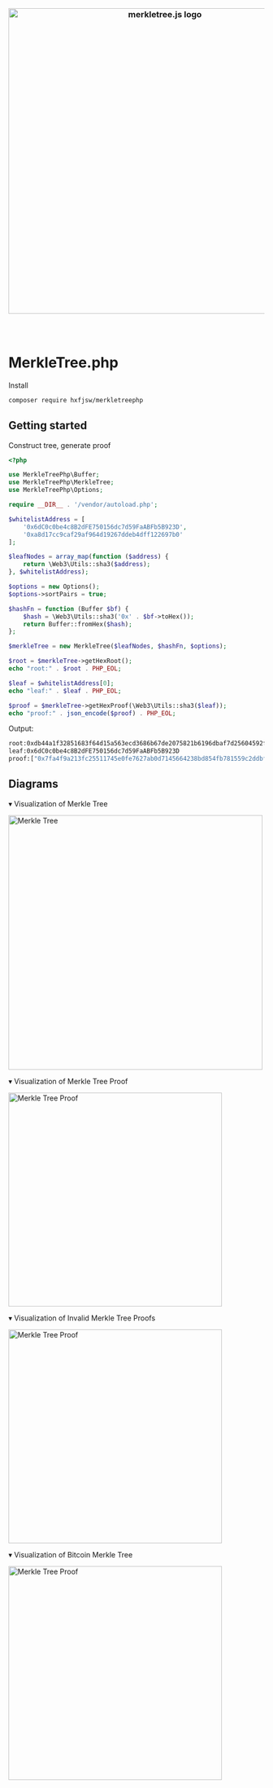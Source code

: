 <h3 align="center">
  <br />
  <img src="https://user-images.githubusercontent.com/168240/83951171-85f48c80-a7e4-11ea-896e-529c28ffa18e.png" alt="merkletree.js logo" width="600" />
  <br />
  <br />
  <br />
</h3>

# MerkleTree.php

Install 

```bash
composer require hxfjsw/merkletreephp
```

## Getting started

Construct tree, generate proof

```php
<?php

use MerkleTreePhp\Buffer;
use MerkleTreePhp\MerkleTree;
use MerkleTreePhp\Options;

require __DIR__ . '/vendor/autoload.php';

$whitelistAddress = [
    '0x6dC0c0be4c8B2dFE750156dc7d59FaABFb5B923D',
    '0xa8d17cc9caf29af964d19267ddeb4dff122697b0'
];

$leafNodes = array_map(function ($address) {
    return \Web3\Utils::sha3($address);
}, $whitelistAddress);

$options = new Options();
$options->sortPairs = true;

$hashFn = function (Buffer $bf) {
    $hash = \Web3\Utils::sha3('0x' . $bf->toHex());
    return Buffer::fromHex($hash);
};

$merkleTree = new MerkleTree($leafNodes, $hashFn, $options);

$root = $merkleTree->getHexRoot();
echo "root:" . $root . PHP_EOL;

$leaf = $whitelistAddress[0];
echo "leaf:" . $leaf . PHP_EOL;

$proof = $merkleTree->getHexProof(\Web3\Utils::sha3($leaf));
echo "proof:" . json_encode($proof) . PHP_EOL;

```


Output:

```bash
root:0xdb44a1f32851683f64d15a563ecd3686b67de2075821b6196dbaf7d25604592f
leaf:0x6dC0c0be4c8B2dFE750156dc7d59FaABFb5B923D
proof:["0x7fa4f9a213fc25511745e0fe7627ab0d7145664238bd854fb781559c2ddbf9c4"]
```


## Diagrams

▾ Visualization of Merkle Tree

<img src="https://user-images.githubusercontent.com/168240/43616375-15330c32-9671-11e8-9057-6e61c312c856.png" alt="Merkle Tree" width="500">

▾ Visualization of Merkle Tree Proof

<img src="https://user-images.githubusercontent.com/168240/43616387-27ec860a-9671-11e8-9f3f-0b871a6581a6.png" alt="Merkle Tree Proof" width="420">

▾ Visualization of Invalid Merkle Tree Proofs

<img src="https://user-images.githubusercontent.com/168240/43616398-33e20584-9671-11e8-9f62-9f48ce412898.png" alt="Merkle Tree Proof" width="420">

▾ Visualization of Bitcoin Merkle Tree

<img src="https://user-images.githubusercontent.com/168240/43616417-46d3293e-9671-11e8-81c3-8cdf7f8ddd77.png" alt="Merkle Tree Proof" width="420">

